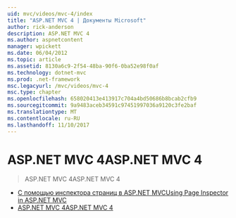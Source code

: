 ```yaml
---
uid: mvc/videos/mvc-4/index
title: "ASP.NET MVC 4 | Документы Microsoft"
author: rick-anderson
description: ASP.NET MVC 4
ms.author: aspnetcontent
manager: wpickett
ms.date: 06/04/2012
ms.topic: article
ms.assetid: 8130a6c9-2f54-48ba-90f6-0ba52e98f0af
ms.technology: dotnet-mvc
ms.prod: .net-framework
msc.legacyurl: /mvc/videos/mvc-4
msc.type: chapter
ms.openlocfilehash: 658020413e413917c704a4bd50686b8bcab2cfb9
ms.sourcegitcommit: 9a9483aceb34591c97451997036a9120c3fe2baf
ms.translationtype: MT
ms.contentlocale: ru-RU
ms.lasthandoff: 11/10/2017
---
```

<a name="aspnet-mvc-4"></a><span data-ttu-id="f2722-103">ASP.NET MVC 4</span><span class="sxs-lookup"><span data-stu-id="f2722-103">ASP.NET MVC 4</span></span>
====================
> <span data-ttu-id="f2722-104">ASP.NET MVC 4</span><span class="sxs-lookup"><span data-stu-id="f2722-104">ASP.NET MVC 4</span></span>


- [<span data-ttu-id="f2722-105">С помощью инспектора страниц в ASP.NET MVC</span><span class="sxs-lookup"><span data-stu-id="f2722-105">Using Page Inspector in ASP.NET MVC</span></span>](using-page-inspector-in-aspnet-mvc.md)
- [<span data-ttu-id="f2722-106">ASP.NET MVC 4</span><span class="sxs-lookup"><span data-stu-id="f2722-106">ASP.NET MVC 4</span></span>](aspnet-mvc-4.md)
